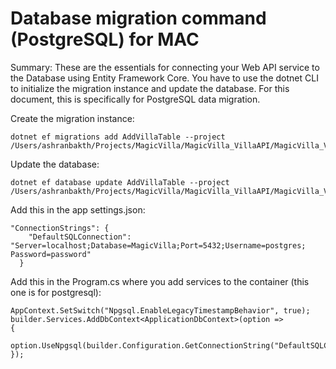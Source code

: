 # Database migration command (PostgreSQL) for MAC

Summary: These are the essentials for connecting your Web API service to the Database using Entity Framework Core. You have to use the dotnet CLI to initialize the migration instance and update the database. For this document, this is specifically for PostgreSQL data migration.

Create the migration instance:
```
dotnet ef migrations add AddVillaTable --project /Users/ashranbakth/Projects/MagicVilla/MagicVilla_VillaAPI/MagicVilla_VillaAPI.csproj
```

Update the database:
```
dotnet ef database update AddVillaTable --project  /Users/ashranbakth/Projects/MagicVilla/MagicVilla_VillaAPI/MagicVilla_VillaAPI.csproj
```

Add this in the app settings.json:
```
"ConnectionStrings": {
    "DefaultSQLConnection": "Server=localhost;Database=MagicVilla;Port=5432;Username=postgres; Password=password"
  }
```

Add this in the Program.cs where you add services to the container (this one is for postgresql):
```
AppContext.SetSwitch("Npgsql.EnableLegacyTimestampBehavior", true);
builder.Services.AddDbContext<ApplicationDbContext>(option =>
{
    option.UseNpgsql(builder.Configuration.GetConnectionString("DefaultSQLConnection"));
});
```
